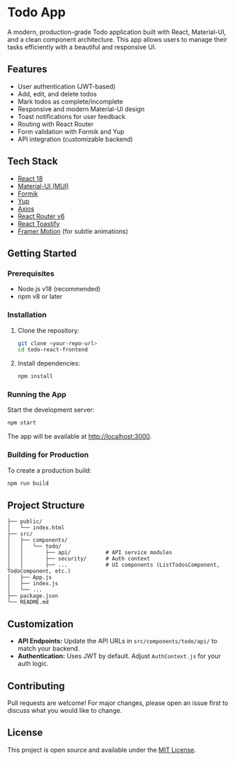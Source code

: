 # Todo App

A modern, production-grade Todo application built with React, Material-UI, and a clean component architecture. This app allows users to manage their tasks efficiently with a beautiful and responsive UI.

## Features

- User authentication (JWT-based)
- Add, edit, and delete todos
- Mark todos as complete/incomplete
- Responsive and modern Material-UI design
- Toast notifications for user feedback
- Routing with React Router
- Form validation with Formik and Yup
- API integration (customizable backend)

## Tech Stack

- [React 18](https://react.dev/)
- [Material-UI (MUI)](https://mui.com/)
- [Formik](https://formik.org/)
- [Yup](https://github.com/jquense/yup)
- [Axios](https://axios-http.com/)
- [React Router v6](https://reactrouter.com/)
- [React Toastify](https://fkhadra.github.io/react-toastify/)
- [Framer Motion](https://www.framer.com/motion/) (for subtle animations)

## Getting Started

### Prerequisites
- Node.js v18 (recommended)
- npm v8 or later

### Installation
1. Clone the repository:
   ```bash
   git clone <your-repo-url>
   cd todo-react-frontend
   ```
2. Install dependencies:
   ```bash
   npm install
   ```

### Running the App
Start the development server:
```bash
npm start
```
The app will be available at [http://localhost:3000](http://localhost:3000).

### Building for Production
To create a production build:
```bash
npm run build
```

## Project Structure

```
├── public/
│   └── index.html
├── src/
│   ├── components/
│   │   └── todo/
│   │       ├── api/           # API service modules
│   │       ├── security/      # Auth context
│   │       ├── ...            # UI components (ListTodosComponent, TodoComponent, etc.)
│   ├── App.js
│   ├── index.js
│   └── ...
├── package.json
└── README.md
```

## Customization
- **API Endpoints:** Update the API URLs in `src/components/todo/api/` to match your backend.
- **Authentication:** Uses JWT by default. Adjust `AuthContext.js` for your auth logic.

## Contributing
Pull requests are welcome! For major changes, please open an issue first to discuss what you would like to change.

## License
This project is open source and available under the [MIT License](LICENSE).
